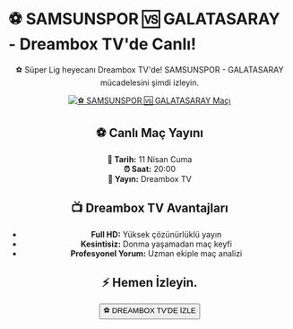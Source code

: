 <h1>⚽️ SAMSUNSPOR 🆚 GALATASARAY - Dreambox TV'de Canlı!</h1>

<center>
  <div class="content">
    <section id="samsun-galatasaray">
      <p>⚽️ Süper Lig heyecanı Dreambox TV'de! SAMSUNSPOR - GALATASARAY mücadelesini şimdi izleyin.</p>
      <a href="https://canlimacinizle.blogspot.com/" title="⚽️ SAMSUNSPOR 🆚 GALATASARAY Canlı İzle" target="_blank">
        <img src="https://i.ibb.co/5K7Ks6w/zzzz3.gif" alt="⚽️ SAMSUNSPOR 🆚 GALATASARAY Maçı">
      </a>
      <p>
        <h2>⚽️ Canlı Maç Yayını</h2>
        <strong>📅 Tarih:</strong> 11 Nisan Cuma<br>
        <strong>⏰ Saat:</strong> 20:00<br>
        <strong>📡 Yayın:</strong> Dreambox TV
      </p>
    </section>
    <section id="neden-dreambox">
      <h2>📺 Dreambox TV Avantajları</h2>
      <ul>
        <li><strong>Full HD:</strong> Yüksek çözünürlüklü yayın</li>
        <li><strong>Kesintisiz:</strong> Donma yaşamadan maç keyfi</li>
        <li><strong>Profesyonel Yorum:</strong> Uzman ekiple maç analizi</li>
      </ul>
    </section>
    <section id="canli-mac-linki">
      <h2>⚡ Hemen İzleyin.</h2>
      <a href="https://canlimacinizle.blogspot.com/" target="_blank">
        <button>⚽️ DREAMBOX TV'DE İZLE</button>
      </a>
    </section>
  </div>
</center>
